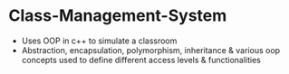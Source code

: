 # Class-Management-System
 - Uses OOP in c++ to simulate a classroom
 - Abstraction, encapsulation, polymorphism, inheritance & various oop concepts used to define different access levels & functionalities
 
